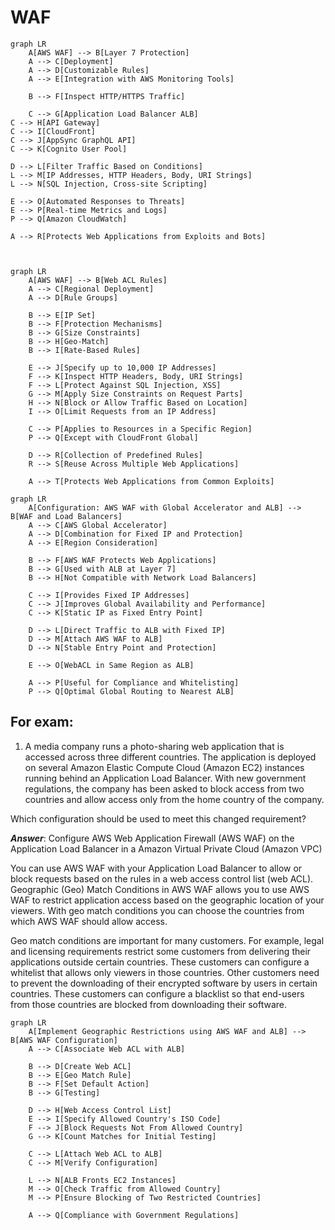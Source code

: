 # WAF

```mermaid
graph LR
    A[AWS WAF] --> B[Layer 7 Protection]
    A --> C[Deployment]
    A --> D[Customizable Rules]
    A --> E[Integration with AWS Monitoring Tools]

    B --> F[Inspect HTTP/HTTPS Traffic]

    C --> G[Application Load Balancer ALB]
C --> H[API Gateway]
C --> I[CloudFront]
C --> J[AppSync GraphQL API]
C --> K[Cognito User Pool]

D --> L[Filter Traffic Based on Conditions]
L --> M[IP Addresses, HTTP Headers, Body, URI Strings]
L --> N[SQL Injection, Cross-site Scripting]

E --> O[Automated Responses to Threats]
E --> P[Real-time Metrics and Logs]
P --> Q[Amazon CloudWatch]

A --> R[Protects Web Applications from Exploits and Bots]



```

```mermaid
graph LR
    A[AWS WAF] --> B[Web ACL Rules]
    A --> C[Regional Deployment]
    A --> D[Rule Groups]

    B --> E[IP Set]
    B --> F[Protection Mechanisms]
    B --> G[Size Constraints]
    B --> H[Geo-Match]
    B --> I[Rate-Based Rules]

    E --> J[Specify up to 10,000 IP Addresses]
    F --> K[Inspect HTTP Headers, Body, URI Strings]
    F --> L[Protect Against SQL Injection, XSS]
    G --> M[Apply Size Constraints on Request Parts]
    H --> N[Block or Allow Traffic Based on Location]
    I --> O[Limit Requests from an IP Address]

    C --> P[Applies to Resources in a Specific Region]
    P --> Q[Except with CloudFront Global]

    D --> R[Collection of Predefined Rules]
    R --> S[Reuse Across Multiple Web Applications]

    A --> T[Protects Web Applications from Common Exploits]

```

```mermaid
graph LR
    A[Configuration: AWS WAF with Global Accelerator and ALB] --> B[WAF and Load Balancers]
    A --> C[AWS Global Accelerator]
    A --> D[Combination for Fixed IP and Protection]
    A --> E[Region Consideration]

    B --> F[AWS WAF Protects Web Applications]
    B --> G[Used with ALB at Layer 7]
    B --> H[Not Compatible with Network Load Balancers]

    C --> I[Provides Fixed IP Addresses]
    C --> J[Improves Global Availability and Performance]
    C --> K[Static IP as Fixed Entry Point]

    D --> L[Direct Traffic to ALB with Fixed IP]
    D --> M[Attach AWS WAF to ALB]
    D --> N[Stable Entry Point and Protection]

    E --> O[WebACL in Same Region as ALB]

    A --> P[Useful for Compliance and Whitelisting]
    P --> Q[Optimal Global Routing to Nearest ALB]

```


## For exam:

1. A media company runs a photo-sharing web application that is accessed across three different countries. The application is deployed on several Amazon Elastic Compute Cloud (Amazon EC2) instances running behind an Application Load Balancer. With new government regulations, the company has been asked to block access from two countries and allow access only from the home country of the company.

Which configuration should be used to meet this changed requirement?


***Answer***: Configure AWS Web Application Firewall (AWS WAF) on the Application Load Balancer in a Amazon Virtual Private Cloud (Amazon VPC)

You can use AWS WAF with your Application Load Balancer to allow or block requests based on the rules in a web access control list (web ACL). Geographic (Geo) Match Conditions in AWS WAF allows you to use AWS WAF to restrict application access based on the geographic location of your viewers. With geo match conditions you can choose the countries from which AWS WAF should allow access.

Geo match conditions are important for many customers. For example, legal and licensing requirements restrict some customers from delivering their applications outside certain countries. These customers can configure a whitelist that allows only viewers in those countries. Other customers need to prevent the downloading of their encrypted software by users in certain countries. These customers can configure a blacklist so that end-users from those countries are blocked from downloading their software.


```mermaid
graph LR
    A[Implement Geographic Restrictions using AWS WAF and ALB] --> B[AWS WAF Configuration]
    A --> C[Associate Web ACL with ALB]

    B --> D[Create Web ACL]
    B --> E[Geo Match Rule]
    B --> F[Set Default Action]
    B --> G[Testing]

    D --> H[Web Access Control List]
    E --> I[Specify Allowed Country's ISO Code]
    F --> J[Block Requests Not From Allowed Country]
    G --> K[Count Matches for Initial Testing]

    C --> L[Attach Web ACL to ALB]
    C --> M[Verify Configuration]

    L --> N[ALB Fronts EC2 Instances]
    M --> O[Check Traffic from Allowed Country]
    M --> P[Ensure Blocking of Two Restricted Countries]

    A --> Q[Compliance with Government Regulations]

```